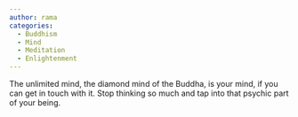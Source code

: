 ```yaml
---
author: rama
categories:
  - Buddhism
  - Mind
  - Meditation
  - Enlightenment
---
```


The unlimited mind, the diamond mind of the Buddha, is your mind, if you can get in touch with it. Stop thinking so much and tap into that psychic part of your being.
